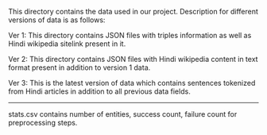 This directory contains the data used in our project. Description for different versions of data is as follows:

Ver 1: This directory contains JSON files with triples information as well as Hindi wikipedia sitelink present in it. 

Ver 2: This directory contains JSON files with Hindi wikipedia content in text format present in addition to version 1 data.

Ver 3: This is the latest version of data which contains sentences tokenized from Hindi articles in addition to all previous data fields.

-----------------

stats.csv contains number of entities, success count, failure count for preprocessing steps. 
